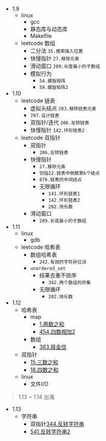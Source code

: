 * 1.9
    * linux
        * gcc
        * 静态库与动态库
        * Makefile
    * leetcode 数组
        * 二分法 `35.搜索插入位置`
        * 快慢指针 `27.移除元素`
        * 滑动窗口 `209.长度最小的子数组`
        * 模拟行为
            * `54.螺旋矩阵`
            * `59.螺旋矩阵2`
* 1.10
    * leetcode 链表
        * 虚拟头结点 `203.移除链表元素`
        * `707.设计链表`
        * 双指针/迭代 `206.反转链表`
        * 快慢指针 `142.环形链表2`
    * leetcode 双指针
        * 双指针
            * `206.反转链表`
        * 快慢指针
            * `27.移除元素`
            * `剑指22.链表中倒数第k个结点`
            * `876.链表的中间结点`
            * 无限循环
                * `141.环形链表1`
                * `142.环形链表2`
                * `202.快乐数`
        * 滑动窗口
            * `209.长度最小的子数组`
* 1.11
    * linux
        * gdb
    * leetcode 哈希表
        * 数组哈希表 
            * `242.有效的字符异位词`
        * `unordered_set`
            * 结果去重不排序 
                * `342.两个数组的并集`
            * 无限循环 
                * `202.快乐数`
* 1.12
    * 哈希表
        * map
             * [1.两数之和](https://github.com/Yiming-Zuo/Diary-2021/blob/main/leetcode/1.两数之和.cpp)
             * [454.四数相加2](https://github.com/Yiming-Zuo/Diary-2021/blob/main/leetcode/454.四数相加2.cpp)
        * 数组
             * [383.赎金信](https://github.com/Yiming-Zuo/Diary-2021/blob/main/leetcode/383.赎金信.cpp)
     * 双指针
         * [15.三数之和](https://github.com/Yiming-Zuo/Diary-2021/blob/main/leetcode/15.三数之和.cpp)
         * [18.四数之和](https://github.com/Yiming-Zuo/Diary-2021/blob/main/leetcode/15.四数之和.cpp)
    * linux
        * 文件I/O
        
> 1.13 ~ 1.14   出海

* 1.13
    * 字符串
        * 双指针[344.反转字符串](https://github.com/Yiming-Zuo/Diary-2021/blob/main/leetcode/344.反转字符串.cpp)
        * [541.反转字符串2](https://github.com/Yiming-Zuo/Diary-2021/blob/main/leetcode/541.反转字符串2.cpp)
